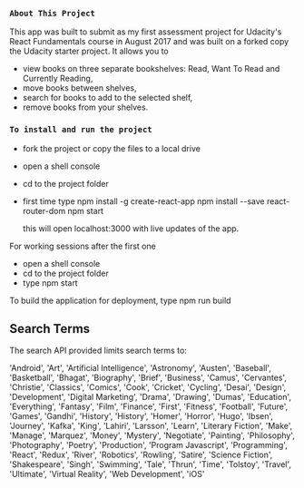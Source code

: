 ### `About This Project`
This app was built to submit as my first assessment project for Udacity's React Fundamentals course in August 2017 and was built on a forked copy the Udacity starter project.  It allows you to

* view books on three separate bookshelves: Read, Want To Read and Currently Reading,
* move books between shelves,
* search for books to add to the selected shelf,
* remove books from your shelves.

### `To install and run the project`
* fork the project or copy the files to a local drive
* open a shell console
* cd to the project folder
* first time type
   npm install -g create-react-app
   npm install --save react-router-dom
   npm start

   this will open localhost:3000 with live updates of the app.

For working sessions after the first one
* open a shell console
* cd to the project folder
* type
   npm start

To build the application for deployment, type
   npm run build


## Search Terms
The search API provided limits search terms to:

'Android', 'Art', 'Artificial Intelligence', 'Astronomy', 'Austen', 'Baseball', 'Basketball', 'Bhagat', 'Biography', 'Brief', 'Business', 'Camus', 'Cervantes', 'Christie', 'Classics', 'Comics', 'Cook', 'Cricket', 'Cycling', 'Desai', 'Design', 'Development', 'Digital Marketing', 'Drama', 'Drawing', 'Dumas', 'Education', 'Everything', 'Fantasy', 'Film', 'Finance', 'First', 'Fitness', 'Football', 'Future', 'Games', 'Gandhi', 'History', 'History', 'Homer', 'Horror', 'Hugo', 'Ibsen', 'Journey', 'Kafka', 'King', 'Lahiri', 'Larsson', 'Learn', 'Literary Fiction', 'Make', 'Manage', 'Marquez', 'Money', 'Mystery', 'Negotiate', 'Painting', 'Philosophy', 'Photography', 'Poetry', 'Production', 'Program Javascript', 'Programming', 'React', 'Redux', 'River', 'Robotics', 'Rowling', 'Satire', 'Science Fiction', 'Shakespeare', 'Singh', 'Swimming', 'Tale', 'Thrun', 'Time', 'Tolstoy', 'Travel', 'Ultimate', 'Virtual Reality', 'Web Development', 'iOS'
